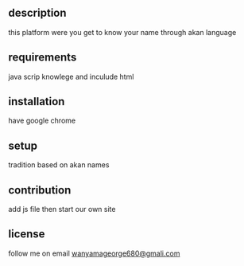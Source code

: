 ## description
this platform were you get to know your name through akan language
## requirements
java scrip knowlege and inculude html
## installation
have google chrome
## setup
tradition based on akan names
## contribution
add js file then start our own site
## license
follow me on email wanyamageorge680@gmali.com


